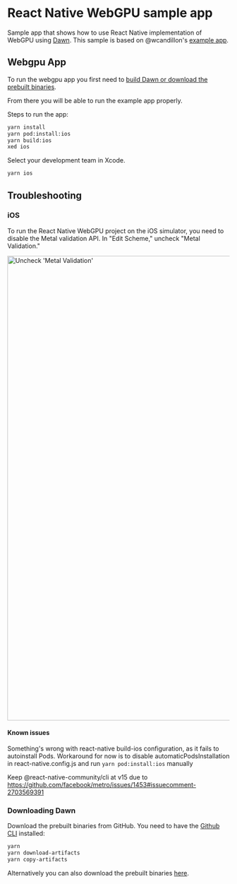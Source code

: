 # React Native WebGPU sample app

Sample app that shows how to use React Native implementation of WebGPU using [Dawn](https://dawn.googlesource.com/dawn).
This sample is based on @wcandillon's [example app](https://github.com/wcandillon/react-native-webgpu/tree/main/apps/example).

## Webgpu App

To run the webgpu app you first need to [build Dawn or download the prebuilt binaries](#building-dawn).

From there you will be able to run the example app properly.

Steps to run the app:

```bash
yarn install
yarn pod:install:ios
yarn build:ios
xed ios
```

Select your development team in Xcode.

```bash
yarn ios
```

## Troubleshooting

### iOS

To run the React Native WebGPU project on the iOS simulator, you need to disable the Metal validation API.
In "Edit Scheme," uncheck "Metal Validation."

<img width="1052" alt="Uncheck 'Metal Validation'" src="https://github.com/user-attachments/assets/2676e5cc-e351-4a97-bdc8-22cbd7df2ef2">

#### Known issues

Something's wrong with react-native build-ios configuration, as it fails to autoinstall Pods. Workaround for now is
to disable automaticPodsInstallation in react-native.config.js and run `yarn pod:install:ios` manually

Keep @react-native-community/cli at v15 due to https://github.com/facebook/metro/issues/1453#issuecomment-2703569391

### Downloading Dawn

Download the prebuilt binaries from GitHub.
You need to have the [Github CLI](https://cli.github.com/) installed:

```bash
yarn
yarn download-artifacts
yarn copy-artifacts
```

Alternatively you can also download the prebuilt binaries [here](https://github.com/wcandillon/react-native-webgpu/actions/workflows/build-dawn.yml).

